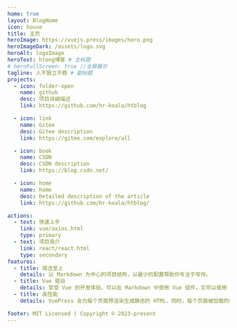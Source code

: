 ```yaml
---
home: true
layout: BlogHome
icon: house
title: 主页
heroImage: https://vuejs.press/images/hero.png
heroImageDark: /assets/logo.svg
heroAlt: logoImage
heroText: htong博客 # 主标题
# heroFullScreen: true //全屏展示
tagline: 人不狠立不稳 # 副标题
projects:
  - icon: folder-open
    name: github
    desc: 项目详细描述
    link: https://github.com/hr-koala/htblog

  - icon: link
    name: Gitee
    desc: Gitee description
    link: https://gitee.com/explore/all

  - icon: book
    name: CSDN
    desc: CSDN description
    link: https://blog.csdn.net/

  - icon: home
    name: home
    desc: Detailed description of the article
    link: https://github.com/hr-koala/htblog/

actions:
  - text: 快速上手
    link: vue/axios.html
    type: primary
  - text: 项目简介
    link: react/react.html
    type: secondary
features:
  - title: 简洁至上
    details: 以 Markdown 为中心的项目结构，以最少的配置帮助你专注于写作。
  - title: Vue 驱动
    details: 享受 Vue 的开发体验，可以在 Markdown 中使用 Vue 组件，又可以使用 Vue 来开发自定义主题。
  - title: 高性能
    details: VuePress 会为每个页面预渲染生成静态的 HTML，同时，每个页面被加载的时候，将作为 SPA 运行。

footer: MIT Licensed | Copyright © 2023-present
---
```

